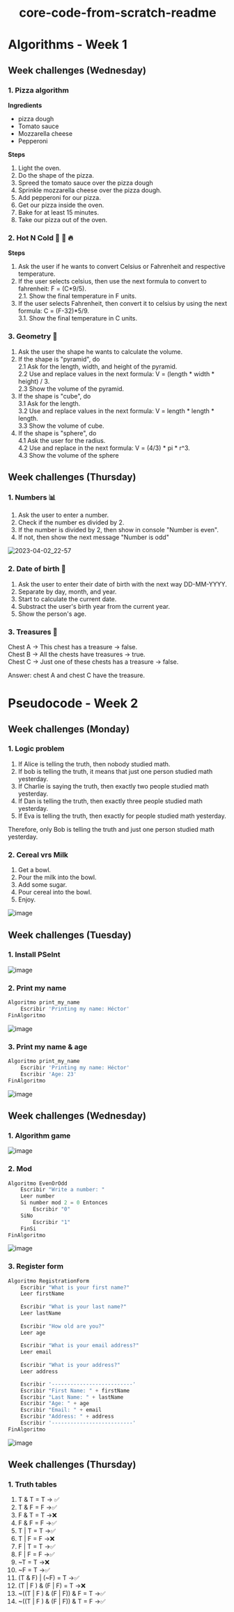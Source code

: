 <h1 align="center">core-code-from-scratch-readme</h1>

# Algorithms - Week 1
## Week challenges (Wednesday)
### 1. Pizza algorithm
**Ingredients**
- pizza dough
- Tomato sauce
- Mozzarella cheese
- Pepperoni

**Steps**
1. Light the oven.
2. Do the shape of the pizza.
3. Spreed the tomato sauce over the pizza dough
4. Sprinkle mozzarella cheese over the pizza dough.
5. Add pepperoni for our pizza.
6. Get our pizza inside the oven.
7. Bake for at least 15 minutes.
8. Take our pizza out of the oven.


### 2. Hot N Cold 🤒 🧊 🔥
**Steps**
1. Ask the user if he wants to convert Celsius or Fahrenheit and respective temperature.
2. If the user selects celsius, then use the next formula to convert to fahrenheit: F = (C*9/5).<br>
    2.1. Show the final temperature in F units.
3. If the user selects Fahrenheit, then convert it to celsius by using the next formula: C = (F-32)*5/9.<br>
    3.1. Show the final temperature in C units.

### 3. Geometry 📐

1. Ask the user the shape he wants to calculate the volume.
2. If the shape is "pyramid", do<br>
2.1 Ask for the length, width, and height of the pyramid.<br>
2.2 Use and replace values in the next formula: V = (length * width * height) / 3.<br>
2.3 Show the volume of the pyramid.
3. If the shape is "cube", do <br>
3.1 Ask for the length.<br>
3.2 Use and replace values in the next formula: V = length * length * length.<br>
3.3 Show the volume of cube.
4. If the shape is "sphere", do<br>
4.1 Ask the user for the radius.<br>
4.2 Use and replace in the next formula: V = (4/3) * pi * r^3.<br>
4.3 Show the volume of the sphere

## Week challenges (Thursday)
### 1. Numbers 📊
1. Ask the user to enter a number.
2. Check if the number es divided by 2.
3. If the number is divided by 2, then show in console "Number is even".
4. If not, then show the next message "Number is odd"

![2023-04-02_22-57](https://user-images.githubusercontent.com/72572887/229415225-ae48864b-1c57-479d-9307-324ac5bf1333.png)


### 2. Date of birth 👧
1. Ask the user to enter their date of birth with the next way DD-MM-YYYY.
2. Separate by day, month, and year.
3. Start to calculate the current date.
4. Substract the user's birth year from the current year.
5. Show the person's age.

### 3. Treasures 👑
Chest A -> This chest has a treasure -> false.<br>
Chest B -> All the chests have treasures -> true.<br>
Chest C -> Just one of these chests has a treasure -> false.

Answer: chest A and chest C have the treasure.

# Pseudocode - Week 2
## Week challenges (Monday)
### 1. Logic problem
1. If Alice is telling the truth, then nobody studied math.
2. If bob is telling the truth, it means that just one person studied math yesterday.
3. If Charlie is saying the truth, then exactly two people studied math yesterday.
4. If Dan is telling the truth, then exactly three people studied math yesterday.
5. If Eva is telling the truth, then exactly for people studied math yesterday.

Therefore, only Bob is telling the truth and just one person studied math yesterday.

### 2. Cereal vrs Milk
1. Get a bowl.
2. Pour the milk into the bowl.
3. Add some sugar.
4. Pour cereal into the bowl.
5. Enjoy.

![image](https://user-images.githubusercontent.com/72572887/232366819-86436772-41c6-4ee6-8edb-8a0d2d3cebd0.png)

## Week challenges (Tuesday)
### 1. Install PSeInt
![image](https://user-images.githubusercontent.com/72572887/232367553-518fc3d3-da33-4dde-bdc5-f856620b7844.png)
### 2. Print my name
```python
Algoritmo print_my_name
	Escribir 'Printing my name: Héctor'
FinAlgoritmo
```
![image](https://user-images.githubusercontent.com/72572887/232368009-356f5647-91a1-4c8d-891e-1f7411440321.png)
### 3. Print my name & age
```python
Algoritmo print_my_name
	Escribir 'Printing my name: Héctor'
	Escribir 'Age: 23'
FinAlgoritmo
```
![image](https://user-images.githubusercontent.com/72572887/232368852-cf29ffaa-b9f7-4987-bd1d-cca6f1342e44.png)

## Week challenges (Wednesday)
### 1. Algorithm game
![image](https://user-images.githubusercontent.com/72572887/232374332-e09831bb-5f00-4bc8-816c-f86e8bdb3aba.png)

### 2. Mod
```python
Algoritmo EvenOrOdd
	Escribir "Write a number: "
	Leer number
	Si number mod 2 = 0 Entonces
		Escribir "0"
	SiNo
		Escribir "1"
	FinSi
FinAlgoritmo
```
![image](https://user-images.githubusercontent.com/72572887/232374809-51fe36cf-f1f2-44e1-a927-91d246e51d2f.png)

### 3. Register form
```python
Algoritmo RegistrationForm
    Escribir "What is your first name?"
    Leer firstName
	
    Escribir "What is your last name?"
    Leer lastName
	
    Escribir "How old are you?"
    Leer age
	
    Escribir "What is your email address?"
    Leer email
	
    Escribir "What is your address?"
    Leer address

    Escribir '--------------------------'
    Escribir "First Name: " + firstName
    Escribir "Last Name: " + lastName
    Escribir "Age: " + age
    Escribir "Email: " + email
    Escribir "Address: " + address
	Escribir '--------------------------'
FinAlgoritmo

```

![image](https://user-images.githubusercontent.com/72572887/232375626-ade81c7f-d976-466a-9118-b8f1cc88d34c.png)


## Week challenges (Thursday)
### 1. Truth tables
1. T & T = T -> ✅
2. T & F = F ->✅
3. F & T = T ->❌
4. F & F = F ->✅
5. T | T = T ->✅
6. T | F = F ->❌
7. F | T = T ->✅
8. F | F = F ->✅
9. ~T = T ->❌
10. ~F = T ->✅
11. (T & F) | (~F) = T ->✅
12. (T | F ) & (F | F) = T ->❌
13. ~((T | F ) & (F | F)) & F = T ->✅
14. ~((T | F ) & (F | F)) & T = F ->✅
